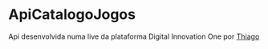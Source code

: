 # ApiCatalogoJogos

Api desenvolvida numa live da plataforma Digital Innovation One por [Thiago](https://www.linkedin.com/in/thiago-campos-de-oliveira-693a3840/) 
